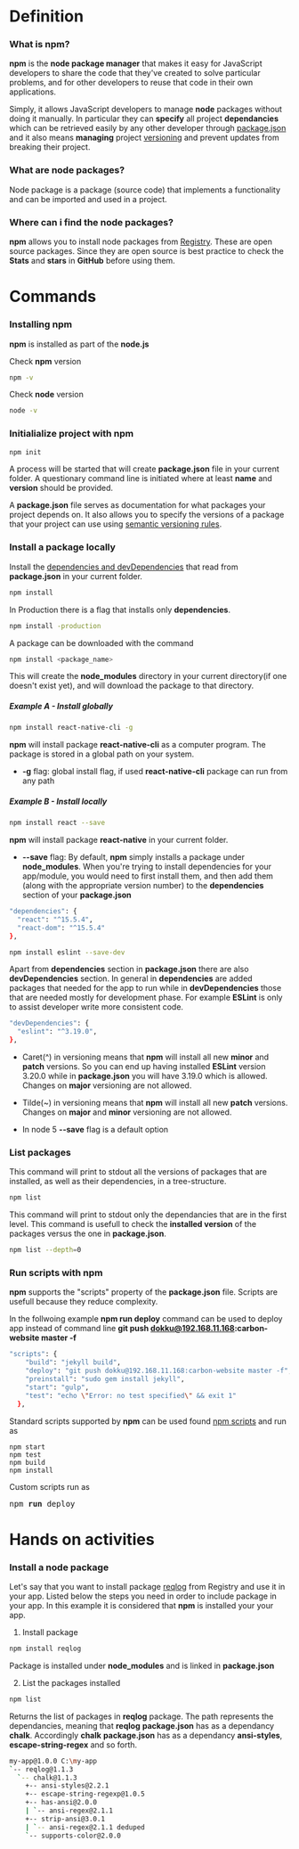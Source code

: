 # Definition

### What is npm?

**npm** is the **node package manager** that makes it easy for JavaScript developers to share the code that they've created to solve particular problems, and for other developers to reuse that code in their own applications.

Simply, it allows JavaScript developers to manage **node** packages without doing it manually. In particular they can **specify** all project **dependancies** which can be retrieved easily by any other developer through [package.json](#installing-npm) and it also means **managing** project [versioning](#install-a-package-locally) and prevent updates from breaking their project.

### What are node packages?

Node package is a package (source code) that implements a functionality and can be imported and used in a project.

### Where can i find the node packages?

**npm** allows you to install node packages from [Registry](https://www.npmjs.com/). These are open source packages. Since they are open source is best practice to check the **Stats** and **stars** in **GitHub** before using them.

# Commands

### Installing npm

**npm** is installed as part of the **node.js**

Check **npm** version

```sh
npm -v
```

Check **node** version

```sh
node -v
```

### Initialialize project with npm

```sh
npm init
```
A process will be started that will create **package.json** file in your current folder. A questionary command line is initiated where at least **name** and **version** should be provided.

A **package.json** file serves as documentation for what packages your project depends on. It also allows you to specify the versions of a package that your project can use using [semantic versioning rules](http://semver.org/).

### Install a package locally

Install the [dependencies and devDependencies](#example-b) that read from **package.json** in your current folder.

```sh
npm install
```

In Production there is a flag that installs only **dependencies**.

```sh
npm install -production
```

A package can be downloaded with the command

```sh
npm install <package_name>
```
This will create the **node_modules** directory in your current directory(if one doesn't exist yet), and will download the package to that directory.

##### Example A - Install globally

```sh
npm install react-native-cli -g
```

**npm** will install package **react-native-cli** as a computer program. The package is stored in a global path on your system.

* **-g** flag: global install flag, if used **react-native-cli** package can run from any path

##### Example B - Install locally

```sh
npm install react --save
```

**npm** will install package **react-native** in your current folder.

* **--save** flag: By default, **npm** simply installs a package under **node_modules**. When you're trying to install dependencies for your app/module, you would need to first install them, and then add them (along with the appropriate version number) to the **dependencies** section of your **package.json**

```sh
"dependencies": {
  "react": "^15.5.4",
  "react-dom": "^15.5.4"
},
```

```sh
npm install eslint --save-dev
```

Apart from **dependencies** section in **package.json** there are also **devDependencies** section. In general in **dependencies** are added packages that needed for the app to run while in **devDependencies** those that are needed mostly for development phase. For example **ESLint** is only to assist developer write more consistent code.

```sh
"devDependencies": {
  "eslint": "^3.19.0",
},
```

* Caret(^) in versioning means that **npm** will install all new **minor** and **patch** versions. So you can end up having installed **ESLint** version 3.20.0 while in **package.json** you will have 3.19.0 which is allowed. Changes on **major** versioning are not allowed.

* Tilde(~) in versioning means that **npm** will install all new **patch** versions. Changes on **major** and **minor** versioning are not allowed.

* In node 5 **--save** flag is a default option

### List packages

This command will print to stdout all the versions of packages that are installed, as well as their dependencies, in a tree-structure.
```sh
npm list
```

This command will print to stdout only the dependancies that are in the first level. This command is usefull to check the **installed version** of the packages versus the one in **package.json**.

```sh
npm list --depth=0
```

### Run scripts with npm

**npm** supports the "scripts" property of the **package.json** file. Scripts are usefull because they reduce complexity.

In the follwoing example **npm run deploy** command can be used to deploy app instead of command line **git push dokku@192.168.11.168:carbon-website master -f**

```sh
"scripts": {
    "build": "jekyll build",
    "deploy": "git push dokku@192.168.11.168:carbon-website master -f",
    "preinstall": "sudo gem install jekyll",
    "start": "gulp",
    "test": "echo \"Error: no test specified\" && exit 1"
  },
```

Standard scripts supported by **npm** can be used found [npm scripts](https://docs.npmjs.com/misc/scripts) and run as

```
npm start
npm test
npm build
npm install
```

Custom scripts run as

<pre>
npm <b>run</b> deploy
</pre>

# Hands on activities

### Install a node package

Let's say that you want to install package [reqlog](https://www.npmjs.com/package/reqlog) from Registry and use it in your app. Listed below the steps you need in order to include package in your app. In this example it is considered that **npm** is installed your your app.

1. Install package

```sh
npm install reqlog
```

Package is installed under **node_modules** and is linked in **package.json**

2. List the packages installed

```sh
npm list
```

Returns the list of packages in **reqlog** package. The path represents the dependancies, meaning that **reqlog** **package.json** has as a dependancy **chalk**. Accordingly **chalk** **package.json** has as a dependancy **ansi-styles**, **escape-string-regex** and so forth.

```sh
my-app@1.0.0 C:\my-app
`-- reqlog@1.1.3
  `-- chalk@1.1.3
	+-- ansi-styles@2.2.1	
	+-- escape-string-regexp@1.0.5
	+-- has-ansi@2.0.0
	| `-- ansi-regex@2.1.1
	+-- strip-ansi@3.0.1
	| `-- ansi-regex@2.1.1 deduped
	`-- supports-color@2.0.0
```
